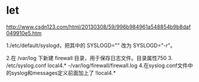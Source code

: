 let
===
http://www.csdn123.com/html/20130308/59/996b984961a548854b9b8daf049910e5.htm


1./etc/default/syslogd，把其中的 SYSLOGD="" 改为 SYSLOGD="-r"。

2.在 /var/log 下新建 firewall 目录，用于保存日志文件。目录属性750
3. /etc/syslog.conf
local4.*  -/var/log/firewall/firewall.log
4.在syslog.conf文件中的syslog和messages定义前面加上了 !local4.*


